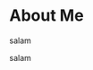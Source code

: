 # About Me
<div class="grid grid-cols-2 grid-rows-1 gap-6">
    <div>
      salam
    </div>
    <div>
      <p>
        salam
      </p>
    </div>
</div>
